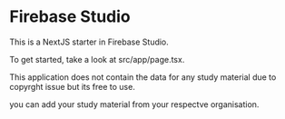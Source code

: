 # Firebase Studio

This is a NextJS starter in Firebase Studio.

To get started, take a look at src/app/page.tsx.

This application does not contain the data for any study material due to copyrght issue but its free to use.

you can add your study material from your respectve organisation.